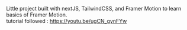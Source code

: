 Little project built with nextJS, TailwindCSS, and Framer Motion to learn basics of Framer Motion.<br>
tutorial followed : https://youtu.be/ugCN_gynFYw

